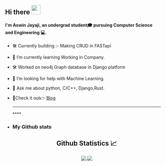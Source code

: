 ## Hi there <img src="https://raw.githubusercontent.com/MartinHeinz/MartinHeinz/master/wave.gif" width="30px">

#### I'm Aswin Jayaji, an undergrad student🎓 pursuing Computer Science and Engineering 💻.
- 🛠 Currently building :- Making CRUD in FASTapi
- 🌱 I’m currently learning Working in Company.
- 🛠 Worked on neo4j Graph database in Django platform
- 🤔 I’m looking for help with Machine Learning.
- 💬 Ask me about python, C/C++, Django,Rust.
- 📌Check it out👉 <a href="http://aswinjayaji.herokuapp.com/">Blog</a><hr>****
- ### My Github stats

  <h2 align="center"> Github Statistics 📈 </h2>
  
  <div align="center"> 
     <a href="">
      <img align="center" src="https://github-readme-stats-sigma-five.vercel.app/api?username=aswinjayaji&show_icons=true&include_all_commits=true&count_private=true&theme=react&line_height=40" />
    </a>
    <a href="">
      <img align="center" src="https://github-readme-stats.vercel.app/api/top-langs/?username=aswinjayaji&theme=react&line_height=40&hide=css"/>
    </a>
</div
- ⚡ real fact: some of my repos are private and confidential
- 
